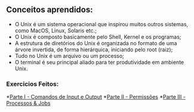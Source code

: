 ## Conceitos aprendidos:

* O Unix é um sistema operacional que inspirou muitos outros sistemas, como MacOS, Linux, Solaris etc.;
* O Unix é composto basicamente pelo Shell, Kernel e os programas;
* A estrutura de diretórios do Unix é organizada no formato de uma árvore invertida, de forma hierárquica, iniciando pelo root (raiz);
* Tudo no Unix é um arquivo ou um processo;
* O terminal é seu principal aliado para ter produtividade em ambiente Unix.

### Exercicios Feitos:

*[Parte I - Comandos de Input e Output](https://github.com/andremarquezz/trybe-exercicios/blob/main/Fundamentos-Desenvolvimento-Web/bloco-01-unix-e-bash/dia-04-unix-e-bash-parte-02/exerc%C3%ADcio-parte-01.md)
*[Parte II - Permissões](https://github.com/andremarquezz/trybe-exercicios/blob/main/Fundamentos-Desenvolvimento-Web/bloco-01-unix-e-bash/dia-04-unix-e-bash-parte-02/exerc%C3%ADcio-parte-02.md)
*[Parte III - Processos & Jobs](https://github.com/andremarquezz/trybe-exercicios/blob/main/Fundamentos-Desenvolvimento-Web/bloco-01-unix-e-bash/dia-04-unix-e-bash-parte-02/exerc%C3%ADcio-parte-03.md)
